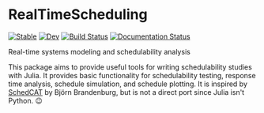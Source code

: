 # RealTimeScheduling

[![Stable](https://img.shields.io/badge/docs-stable-blue.svg)](https://Ratfink.github.io/RealTimeScheduling.jl/stable/)
[![Dev](https://img.shields.io/badge/docs-dev-blue.svg)](https://Ratfink.github.io/RealTimeScheduling.jl/dev/)
[![Build Status](https://github.com/Ratfink/RealTimeScheduling.jl/actions/workflows/CI.yml/badge.svg?branch=main)](https://github.com/Ratfink/RealTimeScheduling.jl/actions/workflows/CI.yml?query=branch%3Amain)
[![Documentation Status](https://github.com/Ratfink/RealTimeScheduling.jl/workflows/Documentation/badge.svg)](https://github.com/Ratfink/RealTimeScheduling.jl/actions?query=workflow%3ADocumentation)

Real-time systems modeling and schedulability analysis

This package aims to provide useful tools for writing schedulability studies
with Julia.  It provides basic functionality for schedulability testing,
response time analysis, schedule simulation, and schedule plotting.
It is inspired by [SchedCAT](https://github.com/brandenburg/schedcat) by Björn
Brandenburg, but is not a direct port since Julia isn't Python. 😉

